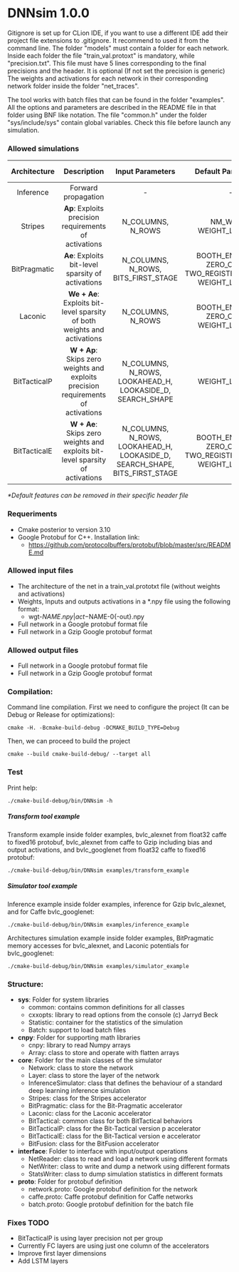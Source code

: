 # DNNsim 1.0.0

Gitignore is set up for CLion IDE, if you want to use a different IDE add their project file extensions to .gitignore. 
It recommend to used it from the command line. The folder "models" must contain a folder for each network. 
Inside each folder the file "train_val.protoxt" is mandatory, while "precision.txt". This file must have 5 lines
corresponding to the final precisions and the header. It is optional (If not set the precision is generic)
The weights and activations for each network in their corresponding network folder inside the folder "net_traces".  

The tool works with batch files that can be found in the folder "examples". All the options and parameters are described
in the README file in that folder using BNF like notation. The file "common.h" under the folder "sys/include/sys" 
contain global variables. Check this file before launch any simulation.

### Allowed simulations

| Architecture | Description | Input Parameters | Default Parameters\* | Cycles | Mem. Accesses  | Potentials | Data type |
|:---:|:---:|:---:|:---:|:---:|:---:|:---:|:---:|
| Inference | Forward propagation | - | - | - | - | - | Float32 |
| Stripes | **Ap**: Exploits precision requirements of activations | N_COLUMNS, N_ROWS | NM_WIDTH, WEIGHT_LANES 16 | X | X | X | Fixed16 |
| BitPragmatic | **Ae**: Exploits bit-level sparsity of activations | N_COLUMNS, N_ROWS, BITS_FIRST_STAGE| BOOTH_ENCODING, ZERO_COUNT, TWO_REGISTERS_PER_SIP, WEIGHT_LANES 16| X | X | X | Fixed16 |
| Laconic | **We + Ae**: Exploits bit-level sparsity of both weights and activations | N_COLUMNS, N_ROWS | BOOTH_ENCODING, ZERO_COUNT, WEIGHT_LANES 16 | X | - | X | Fixed16 |
| BitTacticalP | **W + Ap**: Skips zero weights and exploits precision requirements of activations | N_COLUMNS, N_ROWS, LOOKAHEAD_H, LOOKASIDE_D, SEARCH_SHAPE | WEIGHT_LANES 16 | - | - | X | Fixed16 |
| BitTacticalE | **W + Ae**: Skips zero weights and exploits bit-level sparsity of activations | N_COLUMNS, N_ROWS, LOOKAHEAD_H, LOOKASIDE_D, SEARCH_SHAPE, BITS_FIRST_STAGE | BOOTH_ENCODING, ZERO_COUNT, TWO_REGISTERS_PER_SIP, WEIGHT_LANES 16 | X | - | X | Fixed16 |

*\*Default features can be removed in their specific header file*

### Requeriments
*   Cmake posterior to version 3.10
*   Google Protobuf for C++. Installation link:
    *   https://github.com/protocolbuffers/protobuf/blob/master/src/README.md

### Allowed input files

*   The architecture of the net in a train_val.prototxt file (without weights and activations)
*   Weights, Inputs and outputs activations in a *.npy file using the following format:
    *   wgt-$NAME.npy | act-$NAME-0{-out}.npy
*   Full network in a Google protobuf format file
*   Full network in a Gzip Google protobuf format

### Allowed output files

*   Full network in a Google protobuf format file
*   Full network in a Gzip Google protobuf format

### Compilation:
Command line compilation. First we need to configure the project (It can be Debug or Release for optimizations):
    
    cmake -H. -Bcmake-build-debug -DCMAKE_BUILD_TYPE=Debug

Then, we can proceed to build the project

    cmake --build cmake-build-debug/ --target all
    
### Test

Print help:

    ./cmake-build-debug/bin/DNNsim -h

##### Transform tool example 
Transform example inside folder examples, bvlc_alexnet from float32 caffe to fixed16 protobuf, bvlc_alexnet from caffe
to Gzip including bias and output activations, and bvlc_googlenet from float32 caffe to fixed16 protobuf:

    ./cmake-build-debug/bin/DNNsim examples/transform_example

##### Simulator tool example
Inference example inside folder examples, inference for Gzip bvlc_alexnet, and for Caffe bvlc_googlenet:

    ./cmake-build-debug/bin/DNNsim examples/inference_example

Architectures simulation example inside folder examples, BitPragmatic memory accesses for bvlc_alexnet, and Laconic
potentials for bvlc_googlenet:

    ./cmake-build-debug/bin/DNNsim examples/simulator_example

### Structure:
*   **sys**: Folder for system libraries
    *   common: contains common definitions for all classes
    *   cxxopts: library to read options from the console (c) Jarryd Beck
    *   Statistic: container for the statistics of the simulation
    *   Batch: support to load batch files
*   **cnpy**: Folder for supporting math libraries
    *   cnpy: library to read Numpy arrays
    *   Array: class to store and operate with flatten arrays
*   **core**: Folder for the main classes of the simulator
    *   Network: class to store the network
    *   Layer: class to store the layer of the network
    *   InferenceSimulator: class that defines the behaviour of a standard deep learning inference simulation
    *   Stripes: class for the Stripes accelerator
    *   BitPragmatic: class for the Bit-Pragmatic accelerator
    *   Laconic: class for the Laconic accelerator
    *   BitTactical: common class for both BitTactical behaviors
    *   BitTacticalP: class for the Bit-Tactical version p accelerator
    *   BitTacticalE: class for the Bit-Tactical version e accelerator
    *   BitFusion: class for the BitFusion accelerator
*   **interface**: Folder to interface with input/output operations
    *   NetReader: class to read and load a network using different formats
    *   NetWriter: class to write and dump a network using different formats
    *   StatsWriter: class to dump simulation statistics in different formats
*   **proto**: Folder for protobuf definition
    *   network.proto: Google protobuf definition for the network
    *   caffe.proto: Caffe protobuf definition for Caffe networks
    *   batch.proto: Google protobuf definition for the batch file
    
### Fixes TODO
*   BitTacticalP is using layer precision not per group
*   Currently FC layers are using just one column of the accelerators
*   Improve first layer dimensions
*   Add LSTM layers

